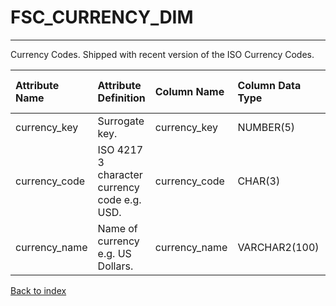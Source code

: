 # FSC_CURRENCY_DIM

---

Currency Codes.  Shipped with recent version of the ISO Currency Codes.

| Attribute Name   | Attribute Definition                         | Column Name   | Column Data Type   | Column Null Option   | Column Is PK   | Column Is FK   |
|:-----------------|:---------------------------------------------|:--------------|:-------------------|:---------------------|:---------------|:---------------|
| currency_key     | Surrogate key.                               | currency_key  | NUMBER(5)          | Not Null             | Yes            | No             |
| currency_code    | ISO 4217 3 character currency code e.g. USD. | currency_code | CHAR(3)            | Null                 | No             | No             |
| currency_name    | Name of currency e.g. US Dollars.            | currency_name | VARCHAR2(100)      | Null                 | No             | No             |

[Back to index](./README.md)